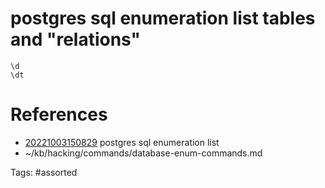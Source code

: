 # postgres sql enumeration list tables and "relations"
```
\d
\dt
```

# References
- [20221003150829](/zet/20221003150829/README.md) postgres sql enumeration list
- ~/kb/hacking/commands/database-enum-commands.md

Tags:
    #assorted
